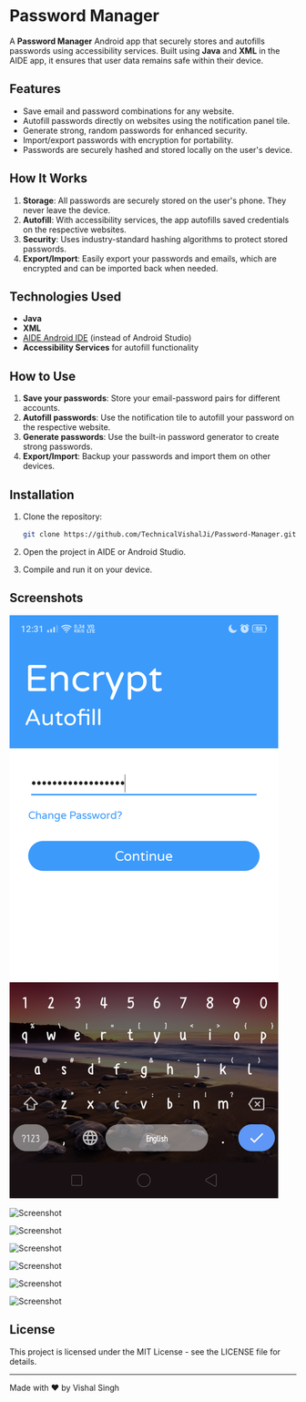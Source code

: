 # Password Manager

A **Password Manager** Android app that securely stores and autofills passwords using accessibility services. Built using **Java** and **XML** in the AIDE app, it ensures that user data remains safe within their device.

## Features

- Save email and password combinations for any website.
- Autofill passwords directly on websites using the notification panel tile.
- Generate strong, random passwords for enhanced security.
- Import/export passwords with encryption for portability.
- Passwords are securely hashed and stored locally on the user's device.

## How It Works

1. **Storage**: All passwords are securely stored on the user's phone. They never leave the device.
2. **Autofill**: With accessibility services, the app autofills saved credentials on the respective websites.
3. **Security**: Uses industry-standard hashing algorithms to protect stored passwords.
4. **Export/Import**: Easily export your passwords and emails, which are encrypted and can be imported back when needed.

## Technologies Used

- **Java**
- **XML**
- [AIDE Android IDE](https://aide.en.uptodown.com/android) (instead of Android Studio)
- **Accessibility Services** for autofill functionality

## How to Use

1. **Save your passwords**: Store your email-password pairs for different accounts.
2. **Autofill passwords**: Use the notification tile to autofill your password on the respective website.
3. **Generate passwords**: Use the built-in password generator to create strong passwords.
4. **Export/Import**: Backup your passwords and import them on other devices.

## Installation

1. Clone the repository:
   ```bash
   git clone https://github.com/TechnicalVishalJi/Password-Manager.git
   ```
2. Open the project in AIDE or Android Studio.


3. Compile and run it on your device.

## Screenshots

![Screenshot](images/pm1.png)

![Screenshot](https://www.dropbox.com/scl/fi/m5lacgj8coivq403nmd36/pm3.jpg?rlkey=gx0efk8gc72c4wqvb5frjn8ra&st=poo2slgg&dl=1)

![Screenshot](https://www.dropbox.com/scl/fi/4gvv7viiq4zxt7a69n7vr/pm2.jpg?rlkey=vwhc035c0fx72ot9awqy2tfih&st=5epxij0g&dl=1)

![Screenshot](https://www.dropbox.com/scl/fi/gcwyvbkgdate127e35fd1/pm1.jpg?rlkey=u1gr8a3s9jci5mwyrxlkrd03j&st=yyboxlnw&dl=1)

![Screenshot](https://www.dropbox.com/scl/fi/wv70ko9bvt0mxs30jalb4/pm6.png?rlkey=0iuwsvwb6bx8zfdxt0ohu0vbv&st=4y7tkzzf&dl=1)

![Screenshot](https://www.dropbox.com/scl/fi/3xfq195s0q5am40ntpj75/pm5.png?rlkey=1ygmojsc0l3vo3rlzmniff3t4&st=pi3zl08e&dl=1)

![Screenshot](https://www.dropbox.com/scl/fi/qghaz8g35k8m2nzrwyzo0/pm4.png?rlkey=wfak2zzi0iug19ykau6pvi4ab&st=kb3yulai&dl=1)

## License
This project is licensed under the MIT License - see the LICENSE file for details.


---

Made with ❤️ by Vishal Singh
